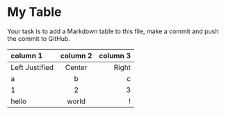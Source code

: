 # My Table

Your task is to add a Markdown table to this file, make a commit and push the commit to GitHub.

| column 1 | column 2 | column 3 |
| :- | :-: | -: |
| Left Justified | Center | Right |
| a | b | c |
| 1 | 2 | 3 |
| hello | world | ! |